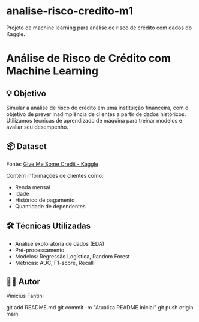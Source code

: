 # analise-risco-credito-m1
Projeto de machine learning para análise de risco de crédito com dados do Kaggle.
# Análise de Risco de Crédito com Machine Learning

## 💡 Objetivo
Simular a análise de risco de crédito em uma instituição financeira, com o objetivo de prever inadimplência de clientes a partir de dados históricos. Utilizamos técnicas de aprendizado de máquina para treinar modelos e avaliar seu desempenho.

## 📦 Dataset
Fonte: [Give Me Some Credit - Kaggle](https://www.kaggle.com/competitions/GiveMeSomeCredit/data)

Contém informações de clientes como:
- Renda mensal
- Idade
- Histórico de pagamento
- Quantidade de dependentes

## 🛠️ Técnicas Utilizadas
- Análise exploratória de dados (EDA)
- Pré-processamento
- Modelos: Regressão Logística, Random Forest
- Métricas: AUC, F1-score, Recall

## 👨‍💻 Autor
Vinicius Fantini

git add README.md
git commit -m "Atualiza README inicial"
git push origin main